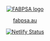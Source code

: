 <div align="center">

[![FABPSA logo](static/img/tbd)](https://fabpsa.au)

[fabpsa.au](https://fabpsa.au)

[![Netlify Status](https://api.netlify.com/api/v1/badges/6cacb83d-83f3-4bc8-b7a3-c36430ed72dc/deploy-status)](https://app.netlify.com/sites/fabpsa/deploys)

</div>
